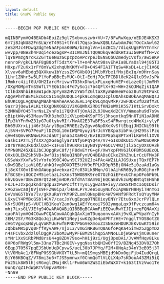 ```yaml
---
layout: default
title: GnuPG Public Key
---
```


<pre>
-----BEGIN PGP PUBLIC KEY BLOCK-----

mQINBFymVQ4BEADb4EpiZz9gl7Sxbvuszwb+VU+7/8FwRwXqp/oEDJE4KSX3tTFR
6m7j8JqNU82FnSLW/eT49S1+tfn4l7QqsxGwwXQBLtAwbAmJWcTOcCxAwl627PGf
zeSzMJc4FDwqZdgTeNaAFpnaK0WW/bzAglVn+inZBC5/7diqkUgEPhYTnmkrjOsC
wvvpp/0Ne3h4FUqi4ce2GgsP+3IIWnJNiTQQ9Dkqv9ddKHt3uJG0PBffH+vcfwpn
lqY8PmzgNrcKZZGTtueNuzGCpzpzoAPcYpeJbENSQbUZmedyCVsfx/aw5eKAthYB
nenroP/gkCLNAF8gB0ofT5dzYXr+lY+n4hAAt98svEhAIa8LYaOsl94j85T3rhio
H0xp/F2uKx1rFY8mYwX2xhqUhKKMY+FD+O4S4FIA1TTqSw4KsDL+LcjC1V6Qockv
Xlvav6aMEbdg5QXXkuw1bYzssZ9YGXbGOj1MlbRYbe1fMxjBxIq/m9HrnSayBPyt
1Lhr1ZNhr5w5LPlYoFpBBcEsMUC+OtI+EdHj7QcTFCBDl8eK24QlcD9vJsPWQm1l
1Rmkrc4iifGU/OH2IarcMrivwnTO3hxDhwLxPLuxgHuVEP+dLazeOjtJmMHYByl5
/OXgMOMpmTmS5WfL7YEQb1Gc4Fd7ySo1c7b4QFlX+92+WH+2kQJMqZjk1QARAQAB
tClEdXNhbiBEaW1pdHJpYyA8ZHVzYW5fZGltaXRyaWNAeWFob28uY29tPokCVAQT
AQgAPhYhBEMLkcGCCSI5nqhUDQL14pk9LqmqBQJcplUOAhsDBQkAAqMABQsJCAcC
BhUKCQgLAgQWAgMBAh4BAheAAAoJEAL14pk9LqmqvMkP/2wFODc3fD2BfM3CN5LW
9azr3jQew1ALKLtkXgDNXOGD1V3XGQWhX2RDifKN2eWXiK5S7IKtLSrvDxktICYq
52MKWDYO45TnrNsLZynFo1i7QKhXTjOnAi2L9JUwqXd2CVY/Wmeahu9d7s9va+uv
gBiptW4y4S3MauvTKH3zhd3JiXVipmb4K9pFTSj3hsgxtkq9Nn0TiN1oADN8lvE2
1Fp3kYFnMwZ31yG7u0tykvRIf/MvAG2E3TwBF5sxS4FRwrgtcd4MoXi+ylyFLmsp
Bh65UXrxLjj46r3tArylBgo2RREEzZyZgvv6NpDXeXvSftEbqjJNICNi99fb2IPU
AjSVH+SVPG7PeuFjlDZ9GL10nIWQPGyuyiNrJcVYBXpa3ibFnujH29SslPzqxpGy
qAw4SQmveRNWwLRvJdaUTjona5JXaRHz/BvIB2XP8pSq8PTxHlLKW44l1XV0mrZ0
6askC1PzTLjfsXX7gXGs6glyar1Nfy6PqYQ4A/V7+oIsDdKUI57hwMOSQRRPWsoF
20r8YK0qJkUdXlQ2d+x1Fuolh9uKRv1ayN0YpV46OLV4W2j1l2ScyOXsQA3kslBE
hMPN0MZ45XEEJbCJOpgRvC8f/jF8dvEYrG+gF/XwYxpFMV63lOFBM5GUEcQLqyo8
QXxUOLENZSh5VB+3wfB1sjN8uQINBFymVQ4BEADsOIkeZ9hZhuLrCcUFMy3P1yS/
USSaWxYXvFw5lvYofu09OC40wn9C792UZJe4FAc4WZiLAJGSUxujTQxfEP7hVmwh
uDwSQBzliaVL0E/ahkQfvgDOXDTE5tHV9dFPLKD9pR5BjON4e5i0zaAd1aGyRpFN
1j8eXfX0xtDhkGAWopg4vebxar2Yc03XLk8Mqn/GlbAihKR6By3uROGjhorReVo1
KfBCSE+i0QCZ+M5ietazLJsXnsT5WOB9K9reO7OzhGiEFexUChnpOFo6Pb9LLAst
6hvUGverDBvZ89rQtZeKjm4DR/8fdYAT8Am9UjEQCaEdVkzuMpBNtqtEHShBjrr7
FsJL+JzxpqJkndrqdpu3zPwPccftTTysLygwZsN+iEy/3SKStHXcIoQIDsirE6Zf
xV62Swca0j0Vjs9FFZW0ip3/lHaHLP7VJee5ouyNufoIApWBrH9HyiTHnm61fMcH
DvVsWG5TbYa7lv/gkXuRaYrKM9PZLomlQNspBHc4W79ANf9FRdtTsQYuyMMAwWvg
LGxyCY4PMBcGSbl4CV7/cacJxYugEpqqOTNEOieyENYr7Etu6xxJcrPVlQLnOdgG
kKrSUOMjpS+VUClVB1KouY2an0wg1AEfYqxoi7SO2ymgaLqx9fFvczcam64vHhW6
mhj7LxsGLVJEfg94OwARAQABiQI8BBgBCAAmFiEEQwuRwYIJIjmeqFQNAvXimT0u
qaoFAlymVQ4CGwwFCQACowAACgkQAvXimT0uqaonvxAAkj9vXLWPVpaYnIyhAd5L
3EM/2SY/M63K8QoJqjLKwHWt1NeyjswKZgDe4pAPhTzHE+7ngglTYOSBotZGftsQ
dA6tVgxqsNdyLqVoRMUuFwfEPRD7PGGVeXmoxZISNeZeHDURJEKvUwKT59inJa9A
JQbbEMR5pvq0FffRyvAWF/njxL3/vmGiNRBGTQ0A6foPqKa45imwz5ZgpmD2injw
n4sFCvbxZdzlQlDggR73boMJwMyPFEBM29ihqp5AMNoLLDjWGPWsjmC0unerM+/s
sYNr1Xx9iRbPMd8rsU4+g8ZDV79so+hHij9zi/Ugj3poDAi/JvAWfHqv8LkumAXf
8XP6oFRWg9l5m+33na7TBc2HGEV+ygqNsstbQHIw0YfI9/BZNg453DV8Z7OhQFfc
6EqpJT05K7pqEJSbUnUqDCpvwS/ueL30b7JPYq/F2M+0NqAz34nY3eB95j3Tz947
VtV0MbAc1/8FNqP0SSGbVKGYTtL5h+mQ19mgsMBEjd9kDx0gjFjb4IudQrgLndsH
BjY66KBOqZ/V78mi3u6+TJS5ymnwxf0CnmQoTlVLQLX4p7sKDouA43ZMi5iQvaps
Po25Lk8W5lhjsRGvglZMuj4Kl1rFwA6W4ZWSIiEbAWXX7+k163tIVzVwo1Te1lUK
0unQ/qZ1FdWpRTVl0pvaM84=
=Nn99
-----END PGP PUBLIC KEY BLOCK-----
</pre>

